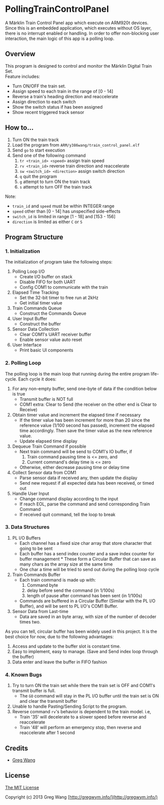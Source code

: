 # PollingTrainControlPanel

A Märklin Train Control Panel app which execute on ARM920t devices. Since this is an embedded application, which executes without OS layer, there is no interrupt enabled or handling. In order to offer non-blocking user interaction, the main logic of this app is a polling loop. 

## Overview

This program is designed to control and monitor the Märklin Digital Train Set.   
Feature includes:

* Turn ON/OFF the train set. 
* Assign speed to each train in the range of [0 - 14]
* Reverse a train's heading direction and reaccelerate 
* Assign direction to each switch
* Show the switch status if has been assigned
* Show recent triggered track sensor

## How to...

1. Turn ON the train track
2. Load the program from `ARM/y386wang/train_control_panel.elf`
3. Send `go` to start execution
4. Send one of the following command
	1. `tr <train_id> <speed>` 	assign train speed
	2. `rv <train_id>` reverse train direction and reaccelerate
	3. `sw <switch_id> <direction>` assign switch direction
	4. `q` quit the program
	5. `g` attempt to turn ON the train track
	6. `s` attempt to turn OFF the train track
	
Note: 

* `train_id` and `speed` must be within INTEGER range
* `speed` other than [0 - 14] has unspecified side-effects
* `switch_id` is limited in range [1 - 18] and [153 - 156]
* `direction` is limited as either `C` or `S`

## Program Structure

### 1. Initialization

The initialization of program take the following steps:

1. Polling Loop I/O
	* Create I/O buffer on stack
	* Disable FIFO for both UART
	* Config COM1 to communicate with the train 
2. Elapsed Time Tracking
	* Set the 32-bit timer to free run at 2kHz
	* Get initial timer value
3. Train Commands Queue
	* Construct the Commands Queue	
4. User Input Buffer
	* Construct the buffer
5. Sensor Data Collection
	* Clear COM1's UART receiver buffer
	* Enable sensor value auto reset
6. User Interface
	* Print basic UI components

### 2. Polling Loop

The polling loop is the main loop that running during the entire program life-cycle. Each cycle it does: 

1. For any non-empty buffer, send one-byte of data if the condition below is true
	* Transmit buffer is NOT full
	* COM1 extra: Clear to Send (the receiver on the other end is Clear to Receive)
2. Obtain timer value and increment the elapsed time if necessary
	* If the timer value has been increment for more than 20 since the reference value (1/100 second has passed), increment the elapsed time accordingly. Then save the timer value as the new reference value. 
	* Update elapsed time display
3. Dequeue Train Command if possible
	* Next train command will be send to COM1's IO buffer, if
		1. Train command pausing time is <= zero, and
		2. Current command's delay time is <= zero
	* Otherwise, either decrease pausing time or delay time
4. Collect Sensor data from COM1
	* Parse sensor data if received any, then update the display
	* Send new request if all expected data has been received, or timed out
5. Handle User Input
	* Change command display according to the input
	* If reach EOL, parse the command and send corresponding Train Command
	* If received quit command, tell the loop to break

### 3. Data Structures

1. PL I/O Buffers
	* Each channel has a fixed size char array that store character that going to be sent
	* Each buffer has a send index counter and a save index counter for buffer management	* These form a Circular Buffer that can save as many chars as the array size at the same time
	* One char a time will be tried to send out during the polling loop cycle
2. Train Commands Buffer
	* Each train command is made up with: 
		1. Command byte
		2. delay before send the command (in 1/100s)
		3. length of pause after command has been sent (in 1/100s)
	* Commands are buffered in a Circular Buffer (Similar with the PL I/O Buffer), and will be sent to PL I/O's COM1 Buffer. 
3. Sensor Data from Last-time
	* Data are saved in an byte array, with size of the number of decoder times two. 

As you can tell, circular buffer has been widely used in this project. It is the best choice for now, due to the following advantages: 

1. Access and update to the buffer slot is constant time. 
2. Easy to implement, easy to manage. (Save and Send index loop through the buffer)
3. Data enter and leave the buffer in FIFO fashion

### 4. Known Bugs

1. Try to turn ON the train set while there the train set is OFF and COM1's transmit buffer is full. 
	* The `GO` command will stay in the PL I/O buffer until the train set is ON and clear the transmit buffer
2. Unable to handle Pasting/Sending Script to the program. 
3. Reverse command `rv`'s behavior is dependent to the train model. i.e,
	* Train '35' will decelerate to a slower speed before reverse and reaccelerate
	* Train '48' will perform an emergency stop, then reverse and reaccelerate after 1 second

## Credits

* [Greg Wang](https://github.com/gregwym)

## License

[The MIT License](http://opensource.org/licenses/MIT)

Copyright (c) 2013 Greg Wang [http://gregwym.info/](http://gregwym.info/)
